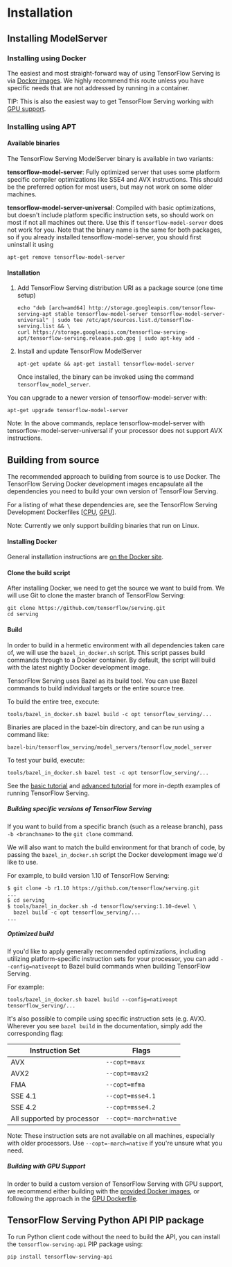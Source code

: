# Installation

## Installing ModelServer

### Installing using Docker

The easiest and most straight-forward way of using TensorFlow Serving is via
[Docker images](docker.md). We highly recommend this route unless you have
specific needs that are not addressed by running in a container.

TIP: This is also the easiest way to get TensorFlow Serving working with [GPU
support](docker.md#serving-with-docker-using-your-gpu).

### Installing using APT

#### Available binaries

The TensorFlow Serving ModelServer binary is available in two variants:

**tensorflow-model-server**: Fully optimized server that uses some platform
specific compiler optimizations like SSE4 and AVX instructions. This should be
the preferred option for most users, but may not work on some older machines.

**tensorflow-model-server-universal**: Compiled with basic optimizations, but
doesn't include platform specific instruction sets, so should work on most if
not all machines out there. Use this if `tensorflow-model-server` does not work
for you. Note that the binary name is the same for both packages, so if you
already installed tensorflow-model-server, you should first uninstall it using

<!-- common_typos_disable -->

```shell
apt-get remove tensorflow-model-server
```

<!-- common_typos_enable -->

#### Installation

1.  Add TensorFlow Serving distribution URI as a package source (one time setup)

    ```shell
    echo "deb [arch=amd64] http://storage.googleapis.com/tensorflow-serving-apt stable tensorflow-model-server tensorflow-model-server-universal" | sudo tee /etc/apt/sources.list.d/tensorflow-serving.list && \
    curl https://storage.googleapis.com/tensorflow-serving-apt/tensorflow-serving.release.pub.gpg | sudo apt-key add -
    ```

2.  Install and update TensorFlow ModelServer


    ```shell
    apt-get update && apt-get install tensorflow-model-server
    ```

    Once installed, the binary can be invoked using the command
    `tensorflow_model_server`.

You can upgrade to a newer version of tensorflow-model-server with:

<!-- common_typos_disable -->

```shell
apt-get upgrade tensorflow-model-server
```

<!-- common_typos_enable -->

Note: In the above commands, replace tensorflow-model-server with
tensorflow-model-server-universal if your processor does not support AVX
instructions.

## Building from source

The recommended approach to building from source is to use Docker. The
TensorFlow Serving Docker development images encapsulate all the dependencies
you need to build your own version of TensorFlow Serving.

For a listing of what these dependencies are, see the TensorFlow Serving
Development Dockerfiles
[[CPU](https://github.com/tensorflow/serving/blob/master/tensorflow_serving/tools/docker/Dockerfile.devel),
[GPU](https://github.com/tensorflow/serving/blob/master/tensorflow_serving/tools/docker/Dockerfile.devel-gpu)].

Note: Currently we only support building binaries that run on Linux.

#### Installing Docker

General installation instructions are
[on the Docker site](https://docs.docker.com/install/).

#### Clone the build script

After installing Docker, we need to get the source we want to build from. We
will use Git to clone the master branch of TensorFlow Serving:

```shell
git clone https://github.com/tensorflow/serving.git
cd serving
```

#### Build

In order to build in a hermetic environment with all dependencies taken care of,
we will use the `bazel_in_docker.sh` script. This script passes build commands
through to a Docker container. By default, the script will build with the latest
nightly Docker development image.

TensorFlow Serving uses Bazel as its build tool. You can use Bazel commands to
build individual targets or the entire source tree.

To build the entire tree, execute:

```shell
tools/bazel_in_docker.sh bazel build -c opt tensorflow_serving/...
```

Binaries are placed in the bazel-bin directory, and can be run using a command
like:

```shell
bazel-bin/tensorflow_serving/model_servers/tensorflow_model_server
```

To test your build, execute:

```shell
tools/bazel_in_docker.sh bazel test -c opt tensorflow_serving/...
```

See the [basic tutorial](serving_basic.md) and [advanced
tutorial](serving_advanced.md) for more in-depth examples of running TensorFlow
Serving.

##### Building specific versions of TensorFlow Serving

If you want to build from a specific branch (such as a release branch), pass `-b
<branchname>` to the `git clone` command.

We will also want to match the build environment for that branch of code, by
passing the `bazel_in_docker.sh` script the Docker development image we'd like
to use.

For example, to build version 1.10 of TensorFlow Serving:

```console
$ git clone -b r1.10 https://github.com/tensorflow/serving.git
...
$ cd serving
$ tools/bazel_in_docker.sh -d tensorflow/serving:1.10-devel \
  bazel build -c opt tensorflow_serving/...
...
```

##### Optimized build

If you'd like to apply generally recommended optimizations, including utilizing
platform-specific instruction sets for your processor, you can add
`--config=nativeopt` to Bazel build commands when building TensorFlow Serving.

For example:

```shell
tools/bazel_in_docker.sh bazel build --config=nativeopt tensorflow_serving/...
```

It's also possible to compile using specific instruction sets (e.g. AVX).
Wherever you see `bazel build` in the documentation, simply add the
corresponding flag:

Instruction Set            | Flags
-------------------------- | ----------------------
AVX                        | `--copt=mavx`
AVX2                       | `--copt=mavx2`
FMA                        | `--copt=mfma`
SSE 4.1                    | `--copt=msse4.1`
SSE 4.2                    | `--copt=msse4.2`
All supported by processor | `--copt=-march=native`

Note: These instruction sets are not available on all machines, especially with
older processors. Use `--copt=-march=native` if you're unsure what you need.

##### Building with GPU Support

In order to build a custom version of TensorFlow Serving with GPU support, we
recommend either building with the [provided Docker images](docker.md#developing-with-docker), or
following the approach in the
[GPU Dockerfile](https://github.com/tensorflow/serving/blob/master/tensorflow_serving/tools/docker/Dockerfile.devel-gpu).

## TensorFlow Serving Python API PIP package

To run Python client code without the need to build the API, you can install the
`tensorflow-serving-api` PIP package using:

```shell
pip install tensorflow-serving-api
```
